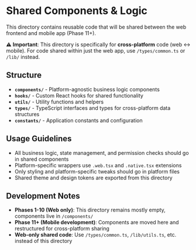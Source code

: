 # Shared Components & Logic

This directory contains reusable code that will be shared between the web frontend and mobile app (Phase 11+).

⚠️ **Important**: This directory is specifically for **cross-platform** code (web ↔ mobile). For code shared within just the web app, use `/types/common.ts` or `/lib/` instead.

## Structure

- **`components/`** - Platform-agnostic business logic components
- **`hooks/`** - Custom React hooks for shared functionality
- **`utils/`** - Utility functions and helpers
- **`types/`** - TypeScript interfaces and types for cross-platform data structures
- **`constants/`** - Application constants and configuration

## Usage Guidelines

- All business logic, state management, and permission checks should go in shared components
- Platform-specific wrappers use `.web.tsx` and `.native.tsx` extensions
- Only styling and platform-specific tweaks should go in platform files
- Shared theme and design tokens are exported from this directory

## Development Notes

- **Phases 1-10 (Web only)**: This directory remains mostly empty, components live in `/components/`
- **Phase 11+ (Mobile development)**: Components are moved here and restructured for cross-platform sharing
- **Web-only shared code**: Use `/types/common.ts`, `/lib/utils.ts`, etc. instead of this directory